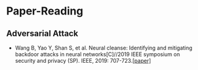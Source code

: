 # Paper-Reading
## Adversarial Attack
* Wang B, Yao Y, Shan S, et al. Neural cleanse: Identifying and mitigating backdoor attacks in neural networks[C]//2019 IEEE symposium on security and privacy (SP). IEEE, 2019: 707-723.[[paper]](https://ieeexplore.ieee.org/stamp/stamp.jsp?tp=&arnumber=8835365)
